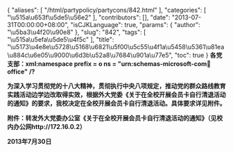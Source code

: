 {
    "aliases": [
        "/html/partypolicy/partycons/842.html"
    ],
    "categories": [
        "\u515a\u653f\u5de5\u56e2"
    ],
    "contributors": [],
    "date": "2013-07-31T00:00:00+08:00",
    "isCJKLanguage": true,
    "params": {
        "author": "\u5ba3\u4f20\u90e8"
    },
    "slug": "842",
    "tags": [
        "\u515a\u5efa\u5de5\u4f5c"
    ],
    "title": "\u5173\u4e8e\u5728\u5168\u6821\u5f00\u5c55\u4f1a\u5458\u5361\u81ea\u884c\u6e05\u9000\u6d3b\u52a8\u7684\u901a\u77e5",
    "toc": true
}
**各党支部：xml:namespace prefix = o ns = "urn:schemas-microsoft-com:office:office" /?**

**为深入学习贯彻党的十八大精神，贯彻执行中央八项规定，推动党的群众路线教育实践活动边学边改取得实效，根据外大党委《关于在全校开展会员卡自行清退活动的通知》的要求，我校决定在全校开展会员卡自行清退活动。具体要求详见附件。**

**附件：转发外大党委办公室《关于在全校开展会员卡自行清退活动的通知》（见校内办公网http://172.16.0.2）**

**2013年7月30日**

